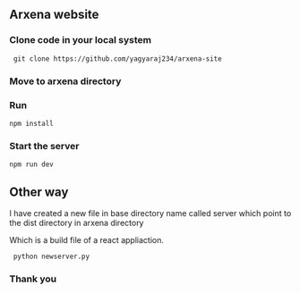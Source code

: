 ## Arxena website


### Clone code in your local system
```
 git clone https://github.com/yagyaraj234/arxena-site
```

### Move to arxena directory

### Run 
```
npm install
```

### Start the server
```
npm run dev
```


## Other way 

I have created a new file in base directory name called server which point to the dist directory in arxena directory 

Which is a build file of a react appliaction.

```
 python newserver.py
```


### Thank you